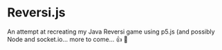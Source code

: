 # Reversi.js

An attempt at recreating my Java Reversi game using p5.js (and possibly Node and socket.io... more to come... :+1: :clap:
